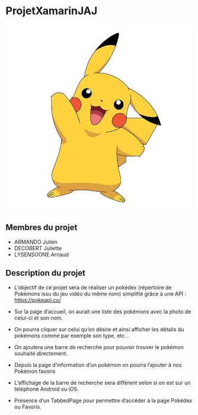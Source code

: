 # ProjetXamarinJAJ
!["Pikachu_image"](https://github.com/PikaLinkDu06/ProjetXamarinJAJ/blob/main/Pikachu.png)

## Membres du projet

- ARMANDO Julien
- DECOBERT Juliette
- LYSENSOONE Arnaud

## Description du projet 

* L’objectif de ce projet sera de réaliser un pokédex (répertoire de Pokémons issu du
jeu vidéo du même nom) simplifié grâce à une API : <a href="https://pokeapi.co/">https://pokeapi.co/</a>
   
* Sur la page d’accueil, on aurait une liste des pokémons avec la photo de celui-ci et
son nom. 

* On pourra cliquer sur celui qu’on désire et ainsi afficher les détails du pokémons comme par exemple son type, etc…

* On ajoutera une barre de recherche pour pouvoir trouver le pokémon souhaité
directement.

* Depuis la page d’information d’un pokémon on pourra l’ajouter à nos Pokémon
favoris

* L’affichage de la barre de recherche sera différent selon si on est sur un téléphone
Android ou iOS.

* Présence d’un TabbedPage pour permettre d’accéder à la page Pokédex ou Favoris.
